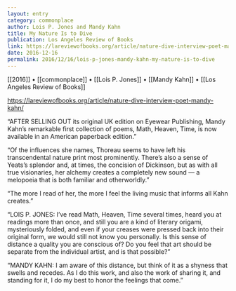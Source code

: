 ```yaml
---
layout: entry
category: commonplace
author: Lois P. Jones and Mandy Kahn
title: My Nature Is to Dive
publication: Los Angeles Review of Books
link: https://lareviewofbooks.org/article/nature-dive-interview-poet-mandy-kahn/
date: 2016-12-16
permalink: 2016/12/16/lois-p-jones-mandy-kahn-my-nature-is-to-dive
---
```


[[2016]] • [[commonplace]] • [[Lois P. Jones]] • [[Mandy Kahn]] • [[Los Angeles Review of Books]]

https://lareviewofbooks.org/article/nature-dive-interview-poet-mandy-kahn/

“AFTER SELLING OUT its original UK edition on Eyewear Publishing, Mandy Kahn’s remarkable first collection of poems, Math, Heaven, Time, is now available in an American paperback edition.”

“Of the influences she names, Thoreau seems to have left his transcendental nature print most prominently. There’s also a sense of Yeats’s splendor and, at times, the concision of Dickinson, but as with all true visionaries, her alchemy creates a completely new sound — a melopoeia that is both familiar and otherworldly.”

“The more I read of her, the more I feel the living music that informs all Kahn creates.”

“LOIS P. JONES: I’ve read Math, Heaven, Time several times, heard you at readings more than once, and still you are a kind of literary origami, mysteriously folded, and even if your creases were pressed back into their original form, we would still not know you personally. Is this sense of distance a quality you are conscious of? Do you feel that art should be separate from the individual artist, and is that possible?”

“MANDY KAHN: I am aware of this distance, but think of it as a shyness that swells and recedes. As I do this work, and also the work of sharing it, and standing for it, I do my best to honor the feelings that come.”

